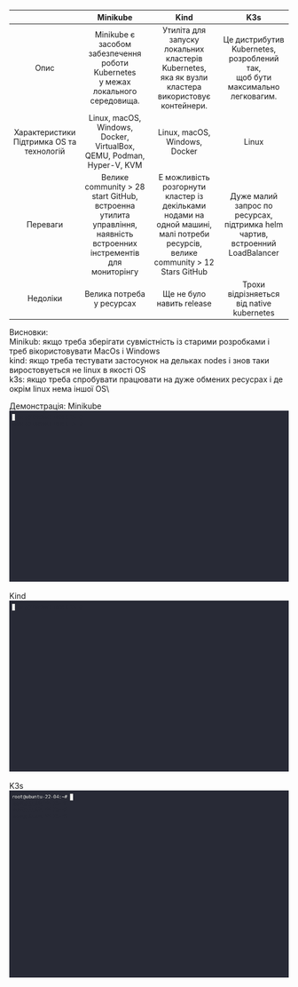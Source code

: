 

|              |Minikube   |Kind          |K3s       |
|:------------:|:-----------:|:--------------:|:----------:|
|Опис|Minikube є засобом забезпечення роботи Kubernetes<br> у межах локального середовища. |Утиліта для запуску локальних кластерів Kubernetes,<br> яка як вузли кластера використовує контейнери.|Це дистрибутив Kubernetes, розроблений так,<br> щоб бути максимально легковагим.|
|Характеристики <br> Підтримка OS та технологій|Linux, macOS, Windows, Docker, VirtualBox, QEMU, Podman, Hyper-V, KVM|Linux, macOS, Windows, Docker|Linux|
|Переваги|Велике community > 28 start GitHub, встроенна утилита управління,<br> наявність встроенних інстрементів для мониторінгу|Е можливість розгорнути кластер із декільками нодами на одной машині, <br>малі потреби ресурсів, велике community > 12 Stars GitHub|Дуже малий запрос по ресурсах, підтримка helm чартив, встроенний LoadBalancer|
|Недоліки|Велика потреба у ресурсах|Ще не було навить release|Трохи відрізняеться від native kubernetes|


Висновки:\
Minikub: якщо треба зберігати сувмістність із старими розробками і треб вікористовувати MacOs і Windows\
kind: якщо треба тестувати застосунок на дельках nodes і знов таки виростовуеться не linux в якості OS\
k3s: якщо треба спробувати працювати на дуже обмених ресусрах і де окрім linux нема іншої OS\

Демонстрація:
Minikube \
![Image](./minikube.gif)

Kind \
![Image](./kind.gif)

K3s \
![Image](./k3s.gif)